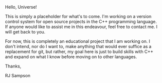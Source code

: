 Hello, Universe!

This is simply a placeholder for what's to come. I'm working on a version control system for open source projects in the C++ programming language. If anyone would like to assist me in this endeavour, feel free to contact me. I will get back to you.

For now, this is completely an educational project that I am working on. I don't intend, nor do I want to, make anything that would ever suffice as a replacement for git, but rather, my goal here is just to build skills with C++ and expand on what I know before moving on to other languages.

Thanks,

RJ Sampson
